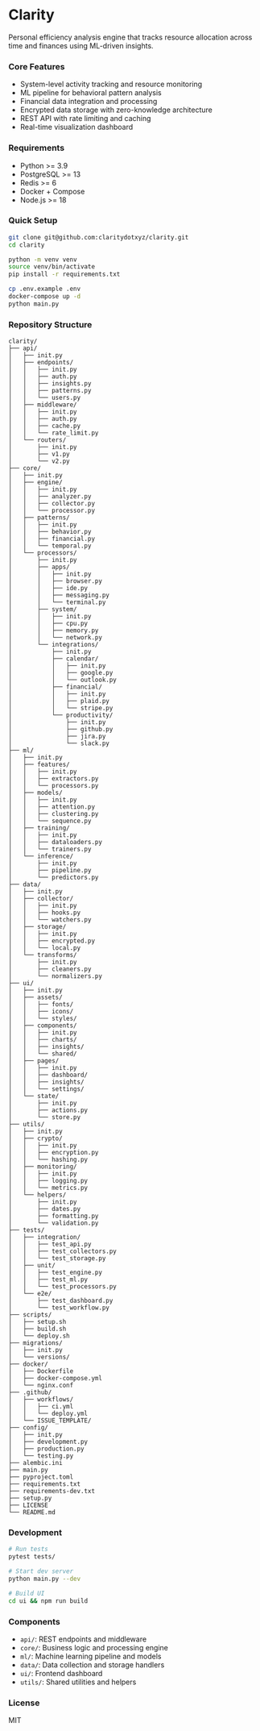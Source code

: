 # Clarity

Personal efficiency analysis engine that tracks resource allocation across time and finances using ML-driven insights.

### Core Features

- System-level activity tracking and resource monitoring
- ML pipeline for behavioral pattern analysis
- Financial data integration and processing
- Encrypted data storage with zero-knowledge architecture
- REST API with rate limiting and caching
- Real-time visualization dashboard

### Requirements

- Python >= 3.9
- PostgreSQL >= 13
- Redis >= 6
- Docker + Compose
- Node.js >= 18

### Quick Setup

```bash
git clone git@github.com:claritydotxyz/clarity.git
cd clarity

python -m venv venv
source venv/bin/activate
pip install -r requirements.txt

cp .env.example .env
docker-compose up -d
python main.py
```

### Repository Structure

```
clarity/
├── api/
│   ├── init.py
│   ├── endpoints/
│   │   ├── init.py
│   │   ├── auth.py
│   │   ├── insights.py
│   │   ├── patterns.py
│   │   └── users.py
│   ├── middleware/
│   │   ├── init.py
│   │   ├── auth.py
│   │   ├── cache.py
│   │   └── rate_limit.py
│   └── routers/
│       ├── init.py
│       ├── v1.py
│       └── v2.py
├── core/
│   ├── init.py
│   ├── engine/
│   │   ├── init.py
│   │   ├── analyzer.py
│   │   ├── collector.py
│   │   └── processor.py
│   ├── patterns/
│   │   ├── init.py
│   │   ├── behavior.py
│   │   ├── financial.py
│   │   └── temporal.py
│   └── processors/
│       ├── init.py
│       ├── apps/
│       │   ├── init.py
│       │   ├── browser.py
│       │   ├── ide.py
│       │   ├── messaging.py
│       │   └── terminal.py
│       ├── system/
│       │   ├── init.py
│       │   ├── cpu.py
│       │   ├── memory.py
│       │   └── network.py
│       └── integrations/
│           ├── init.py
│           ├── calendar/
│           │   ├── init.py
│           │   ├── google.py
│           │   └── outlook.py
│           ├── financial/
│           │   ├── init.py
│           │   ├── plaid.py
│           │   └── stripe.py
│           └── productivity/
│               ├── init.py
│               ├── github.py
│               ├── jira.py
│               └── slack.py
├── ml/
│   ├── init.py
│   ├── features/
│   │   ├── init.py
│   │   ├── extractors.py
│   │   └── processors.py
│   ├── models/
│   │   ├── init.py
│   │   ├── attention.py
│   │   ├── clustering.py
│   │   └── sequence.py
│   ├── training/
│   │   ├── init.py
│   │   ├── dataloaders.py
│   │   └── trainers.py
│   └── inference/
│       ├── init.py
│       ├── pipeline.py
│       └── predictors.py
├── data/
│   ├── init.py
│   ├── collector/
│   │   ├── init.py
│   │   ├── hooks.py
│   │   └── watchers.py
│   ├── storage/
│   │   ├── init.py
│   │   ├── encrypted.py
│   │   └── local.py
│   └── transforms/
│       ├── init.py
│       ├── cleaners.py
│       └── normalizers.py
├── ui/
│   ├── init.py
│   ├── assets/
│   │   ├── fonts/
│   │   ├── icons/
│   │   └── styles/
│   ├── components/
│   │   ├── init.py
│   │   ├── charts/
│   │   ├── insights/
│   │   └── shared/
│   ├── pages/
│   │   ├── init.py
│   │   ├── dashboard/
│   │   ├── insights/
│   │   └── settings/
│   └── state/
│       ├── init.py
│       ├── actions.py
│       └── store.py
├── utils/
│   ├── init.py
│   ├── crypto/
│   │   ├── init.py
│   │   ├── encryption.py
│   │   └── hashing.py
│   ├── monitoring/
│   │   ├── init.py
│   │   ├── logging.py
│   │   └── metrics.py
│   └── helpers/
│       ├── init.py
│       ├── dates.py
│       ├── formatting.py
│       └── validation.py
├── tests/
│   ├── integration/
│   │   ├── test_api.py
│   │   ├── test_collectors.py
│   │   └── test_storage.py
│   ├── unit/
│   │   ├── test_engine.py
│   │   ├── test_ml.py
│   │   └── test_processors.py
│   └── e2e/
│       ├── test_dashboard.py
│       └── test_workflow.py
├── scripts/
│   ├── setup.sh
│   ├── build.sh
│   └── deploy.sh
├── migrations/
│   ├── init.py
│   └── versions/
├── docker/
│   ├── Dockerfile
│   ├── docker-compose.yml
│   └── nginx.conf
├── .github/
│   ├── workflows/
│   │   ├── ci.yml
│   │   └── deploy.yml
│   └── ISSUE_TEMPLATE/
├── config/
│   ├── init.py
│   ├── development.py
│   ├── production.py
│   └── testing.py
├── alembic.ini
├── main.py
├── pyproject.toml
├── requirements.txt
├── requirements-dev.txt
├── setup.py
├── LICENSE
└── README.md
```

### Development

```bash
# Run tests
pytest tests/

# Start dev server
python main.py --dev

# Build UI
cd ui && npm run build
```

### Components

- `api/`: REST endpoints and middleware
- `core/`: Business logic and processing engine
- `ml/`: Machine learning pipeline and models
- `data/`: Data collection and storage handlers
- `ui/`: Frontend dashboard
- `utils/`: Shared utilities and helpers

### License

MIT
